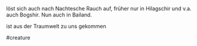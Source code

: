 löst sich auch nach Nachtesche Rauch auf,
früher nur in Hilagschir und v.a. auch Bogshir.
Nun auch in Bailand.

ist aus der Traumwelt zu uns gekommen 

#creature 